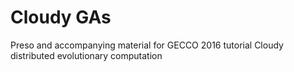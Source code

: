 # Cloudy GAs

Preso and accompanying material for GECCO 2016 tutorial Cloudy distributed evolutionary computation
